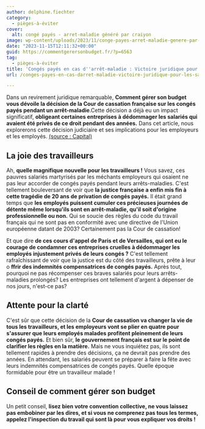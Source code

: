 ```yaml
---
author: delphine.fiechter
category:
  - pièges-à-éviter
cover:
  alt: congé payés - arret-maladie généré par craiyon
image: wp-content/uploads/2023/11/conge-payes-arret-maladie-genere-par-craiyon.png
date: "2023-11-15T12:11:32+00:00"
guid: https://commentgerersonbudget.fr/?p=6563
tag:
  - pièges-à-éviter
title: 'Congés payés en cas d''arrêt-maladie : Victoire juridique pour les salariés'
url: /conges-payes-en-cas-darret-maladie-victoire-juridique-pour-les-salaries/

---
```

Dans un revirement juridique remarquable, **Comment gérer son budget vous dévoile la décision de la Cour de cassation française sur les congés payés pendant un arrêt-maladie**.Cette décision a déjà eu un impact significatif, **obligeant certaines entreprises à dédommager les salariés qui avaient été privés de ce droit pendant des années.** Dans cet article, nous explorerons cette décision judiciaire et ses implications pour les employeurs et les employés. [(source : Capital)](https://www.capital.fr/votre-carriere/conges-payes-acquis-pendant-un-arret-maladie-pourquoi-des-salaries-peuvent-deja-en-profiter-1484602 "(source : Capital)")

## **La joie des travailleurs**

Ah, **quelle magnifique nouvelle pour les travailleurs !** Vous savez, ces pauvres salariés martyrisés par les méchants employeurs qui osaient ne pas leur accorder de congés payés pendant leurs arrêts-maladies. C'est tellement bouleversant de voir que **la justice française a enfin mis fin à cette tragédie de 20 ans de privation de congés payés.** Il était grand temps que **les employés puissent cumuler ces précieuses journées de détente même lorsqu'ils sont en arrêt-maladie, qu'il soit d'origine professionnelle ou non.** Qui se soucie des règles du code du travail français qui ne sont pas en conformité avec une directive de l'Union européenne datant de 2003? Certainement pas la Cour de cassation!

Et que dire **de ces cours d'appel de Paris et de Versailles, qui ont eu le courage de condamner ces entreprises cruelles à dédommager les employés injustement privés de leurs congés ?** C'est tellement rafraîchissant de voir que la justice est du côté des travailleurs, prête à leur o **ffrir des indemnités compensatrices de congés payés.** Après tout, pourquoi ne pas récompenser ces braves salariés pour leurs arrêts-maladies prolongés? Les entreprises ont tellement d'argent à dépenser de nos jours, n'est-ce pas?

## **Attente pour la clarté**

C'est sûr que cette décision de la **Cour de cassation va changer la vie de tous les travailleurs, et les employeurs vont se plier en quatre pour s'assurer que leurs employés malades profitent pleinement de leurs congés payés.** Et bien sûr, **le gouvernement français est sur le point de clarifier les règles en la matière.** Mais ne vous inquiétez pas, ils sont tellement rapides à prendre des décisions, ça ne devrait pas prendre des années. En attendant, les salariés peuvent se préparer à faire la fête avec leurs indemnités compensatrices de congés payés. Quelle époque formidable pour être un travailleur malade !

## **Conseil de comment gérer son budget**

Un petit conseil, **lisez bien votre convention collective, ne vous laissez pas embobiner par les dires, et si vous ne comprenez pas tous les termes, appelez l'inspection du travail qui sont là pour vous expliquer vos droits !**
